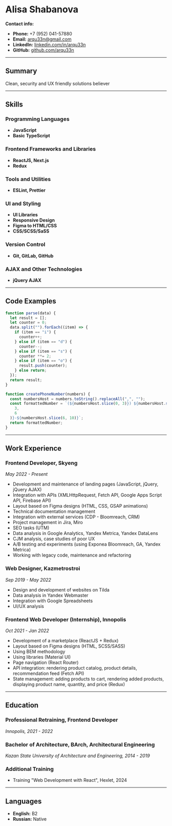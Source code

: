 # Alisa Shabanova

**Contact info:**

- **Phone:** +7 (952) 041-57880
- **Email:** arqu33n@gmail.com
- **LinkedIn:** [linkedin.com/in/arqu33n](https://www.linkedin.com/in/arqu33n/)
- **GitHub:** [github.com/arqu33n](https://github.com/arqu33n)

---

## Summary

Clean, security and UX friendly solutions believer

---

## Skills

### Programming Languages

- **JavaScript**
- **Basic TypeScript**

### Frontend Frameworks and Libraries

- **ReactJS, Next.js**
- **Redux**

### Tools and Utilities

- **ESLint, Prettier**

### UI and Styling

- **UI Libraries**
- **Responsive Design**
- **Figma to HTML/CSS**
- **CSS/SCSS/SaSS**

### Version Control

- **Git, GitLab, GitHub**

### AJAX and Other Technologies

- **jQuery AJAX**

---

## Code Examples

```js
function parse(data) {
  let result = [];
  let counter = 0;
  data.split("").forEach((item) => {
    if (item == "i") {
      counter++;
    } else if (item == "d") {
      counter--;
    } else if (item == "s") {
      counter **= 2;
    } else if (item == "o") {
      result.push(counter);
    } else return;
  });
  return result;
}
```

```js
function createPhoneNumber(numbers) {
  const numbersHost = numbers.toString().replaceAll(",", "");
  const formattedNumber = `(${numbersHost.slice(0, 3)}) ${numbersHost.slice(
    3,
    6
  )}-${numbersHost.slice(6, 10)}`;
  return formattedNumber;
}
```

---

## Work Experience

### Frontend Developer, Skyeng

_May 2022 - Present_

- Development and maintenance of landing pages (JavaScript, jQuery, jQuery AJAX)
- Integration with APIs (XMLHttpRequest, Fetch API, Google Apps Script API, Firebase API)
- Layout based on Figma designs (HTML, CSS, GSAP animations)
- Technical documentation management
- Integration with external services (CDP - Bloomreach, CRM)
- Project management in Jira, Miro
- SEO tasks (UTM)
- Data analysis in Google Analytics, Yandex Metrica, Yandex DataLens
- CJM analysis, case studies of poor UX
- A/B testing and experiments (using Exponea Bloomreach, GA, Yandex Metrica)
- Working with legacy code, maintenance and refactoring

### Web Designer, Kazmetrostroi

_Sep 2019 - May 2022_

- Design and development of websites on Tilda
- Data analysis in Yandex Webmaster
- Integration with Google Spreadsheets
- UI/UX analysis

### Frontend Web Developer (Internship), Innopolis

_Oct 2021 - Jan 2022_

- Development of a marketplace (ReactJS + Redux)
- Layout based on Figma designs (HTML, SCSS/SASS)
- Using BEM methodology
- Using libraries (Material UI)
- Page navigation (React Router)
- API integration: rendering product catalog, product details, recommendation feed (Fetch API)
- State management: adding products to cart, rendering added products, displaying product name, quantity, and price (Redux)

---

## Education

### Professional Retraining, Frontend Developer

_Innopolis, 2021 - 2022_

### Bachelor of Architecture, BArch, Architectural Engineering

_Kazan State University of Architecture and Engineering, 2014 - 2019_

### Additional Training

- Training "Web Development with React", Hexlet, 2024

---

## Languages

- **English:** B2
- **Russian:** Native
